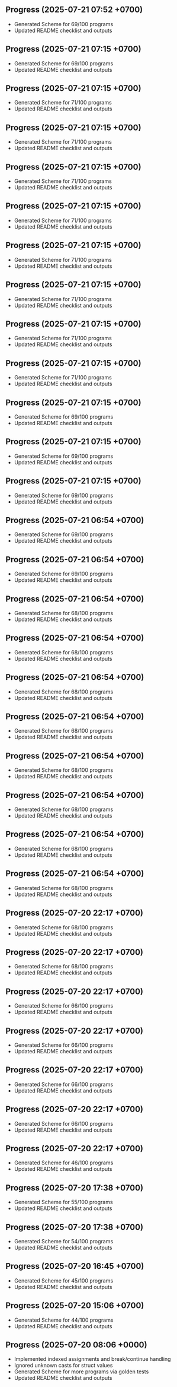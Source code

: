 ## Progress (2025-07-21 07:52 +0700)
- Generated Scheme for 69/100 programs
- Updated README checklist and outputs

## Progress (2025-07-21 07:15 +0700)
- Generated Scheme for 69/100 programs
- Updated README checklist and outputs

## Progress (2025-07-21 07:15 +0700)
- Generated Scheme for 71/100 programs
- Updated README checklist and outputs

## Progress (2025-07-21 07:15 +0700)
- Generated Scheme for 71/100 programs
- Updated README checklist and outputs

## Progress (2025-07-21 07:15 +0700)
- Generated Scheme for 71/100 programs
- Updated README checklist and outputs

## Progress (2025-07-21 07:15 +0700)
- Generated Scheme for 71/100 programs
- Updated README checklist and outputs

## Progress (2025-07-21 07:15 +0700)
- Generated Scheme for 71/100 programs
- Updated README checklist and outputs

## Progress (2025-07-21 07:15 +0700)
- Generated Scheme for 71/100 programs
- Updated README checklist and outputs

## Progress (2025-07-21 07:15 +0700)
- Generated Scheme for 71/100 programs
- Updated README checklist and outputs

## Progress (2025-07-21 07:15 +0700)
- Generated Scheme for 71/100 programs
- Updated README checklist and outputs

## Progress (2025-07-21 07:15 +0700)
- Generated Scheme for 69/100 programs
- Updated README checklist and outputs

## Progress (2025-07-21 07:15 +0700)
- Generated Scheme for 69/100 programs
- Updated README checklist and outputs

## Progress (2025-07-21 07:15 +0700)
- Generated Scheme for 69/100 programs
- Updated README checklist and outputs

## Progress (2025-07-21 06:54 +0700)
- Generated Scheme for 69/100 programs
- Updated README checklist and outputs

## Progress (2025-07-21 06:54 +0700)
- Generated Scheme for 69/100 programs
- Updated README checklist and outputs

## Progress (2025-07-21 06:54 +0700)
- Generated Scheme for 68/100 programs
- Updated README checklist and outputs

## Progress (2025-07-21 06:54 +0700)
- Generated Scheme for 68/100 programs
- Updated README checklist and outputs

## Progress (2025-07-21 06:54 +0700)
- Generated Scheme for 68/100 programs
- Updated README checklist and outputs

## Progress (2025-07-21 06:54 +0700)
- Generated Scheme for 68/100 programs
- Updated README checklist and outputs

## Progress (2025-07-21 06:54 +0700)
- Generated Scheme for 68/100 programs
- Updated README checklist and outputs

## Progress (2025-07-21 06:54 +0700)
- Generated Scheme for 68/100 programs
- Updated README checklist and outputs

## Progress (2025-07-21 06:54 +0700)
- Generated Scheme for 68/100 programs
- Updated README checklist and outputs

## Progress (2025-07-21 06:54 +0700)
- Generated Scheme for 68/100 programs
- Updated README checklist and outputs

## Progress (2025-07-20 22:17 +0700)
- Generated Scheme for 68/100 programs
- Updated README checklist and outputs

## Progress (2025-07-20 22:17 +0700)
- Generated Scheme for 68/100 programs
- Updated README checklist and outputs

## Progress (2025-07-20 22:17 +0700)
- Generated Scheme for 66/100 programs
- Updated README checklist and outputs

## Progress (2025-07-20 22:17 +0700)
- Generated Scheme for 66/100 programs
- Updated README checklist and outputs

## Progress (2025-07-20 22:17 +0700)
- Generated Scheme for 66/100 programs
- Updated README checklist and outputs

## Progress (2025-07-20 22:17 +0700)
- Generated Scheme for 66/100 programs
- Updated README checklist and outputs

## Progress (2025-07-20 22:17 +0700)
- Generated Scheme for 46/100 programs
- Updated README checklist and outputs

## Progress (2025-07-20 17:38 +0700)
- Generated Scheme for 55/100 programs
- Updated README checklist and outputs

## Progress (2025-07-20 17:38 +0700)
- Generated Scheme for 54/100 programs
- Updated README checklist and outputs

## Progress (2025-07-20 16:45 +0700)
- Generated Scheme for 45/100 programs
- Updated README checklist and outputs

## Progress (2025-07-20 15:06 +0700)
- Generated Scheme for 44/100 programs
- Updated README checklist and outputs

## Progress (2025-07-20 08:06 +0000)
- Implemented indexed assignments and break/continue handling
- Ignored unknown casts for struct values
- Generated Scheme for more programs via golden tests
- Updated README checklist and outputs
